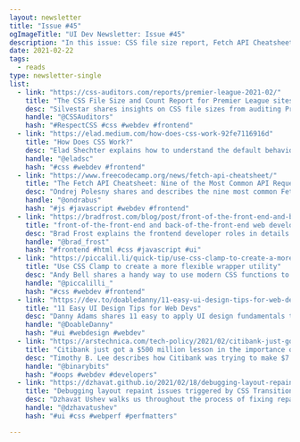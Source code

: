 ```yaml
---
layout: newsletter
title: "Issue #45"
ogImageTitle: "UI Dev Newsletter: Issue #45"
description: "In this issue: CSS file size report, Fetch API Cheatsheet, UI Design Tips and more."
date: 2021-02-22
tags:
  - reads
type: newsletter-single
list:
  - link: "https://css-auditors.com/reports/premier-league-2021-02/"
    title: "The CSS File Size and Count Report for Premier League sites"
    desc: "Silvestar shares insights on CSS file sizes from auditing Premier League sites."
    handle: "@CSSAuditors"
    hash: "#RespectCSS #css #webdev #frontend"
  - link: "https://elad.medium.com/how-does-css-work-92fe7116916d"
    title: "How Does CSS Work?"
    desc: "Elad Shechter explains how to understand the default behaviour of styles in our browsers."
    handle: "@eladsc"
    hash: "#css #webdev #frontend"
  - link: "https://www.freecodecamp.org/news/fetch-api-cheatsheet/"
    title: "The Fetch API Cheatsheet: Nine of the Most Common API Requests"
    desc: "Ondrej Polesny shares and describes the nine most common Fetch API requests in detail."
    handle: "@ondrabus"
    hash: "#js #javascript #webdev #frontend"
  - link: "https://bradfrost.com/blog/post/front-of-the-front-end-and-back-of-the-front-end-web-development/"
    title: "front-of-the-front-end and back-of-the-front-end web development"
    desc: "Brad Frost explains the frontend developer roles in details."
    handle: "@brad_frost"
    hash: "#frontend #html #css #javascript #ui"
  - link: "https://piccalil.li/quick-tip/use-css-clamp-to-create-a-more-flexible-wrapper-utility"
    title: "Use CSS Clamp to create a more flexible wrapper utility"
    desc: "Andy Bell shares a handy way to use modern CSS functions to give yourself fine-grained, yet flexible, design control."
    handle: "@piccalilli_"
    hash: "#css #webdev #frontend"
  - link: "https://dev.to/doabledanny/11-easy-ui-design-tips-for-web-devs-j3j"
    title: "11 Easy UI Design Tips for Web Devs"
    desc: "Danny Adams shares 11 easy to apply UI design fundamentals to make your projects look sleek and modern."
    handle: "@DoableDanny"
    hash: "#ui #webdesign #webdev"
  - link: "https://arstechnica.com/tech-policy/2021/02/citibank-just-got-a-500-million-lesson-in-the-importance-of-ui-design/"
    title: "Citibank just got a $500 million lesson in the importance of UI design"
    desc: "Timothy B. Lee describes how Citibank was trying to make $7.8M in interest payments, but it sent $900M instead."
    handle: "@binarybits"
    hash: "#oops #webdev #developers"
  - link: "https://dzhavat.github.io/2021/02/18/debugging-layout-repaint-issues-triggered-by-css-transition.html"
    title: "Debugging layout repaint issues triggered by CSS Transition"
    desc: "Dzhavat Ushev walks us throughout the process of fixing repaint issues caused by CSS transitions."
    handle: "@dzhavatushev"
    hash: "#ui #css #webperf #perfmatters"

---
```

